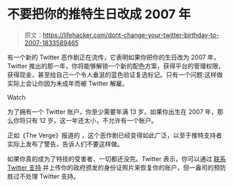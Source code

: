 # 不要把你的推特生日改成 2007 年

> 原文：<https://lifehacker.com/dont-change-your-twitter-birthday-to-2007-1833589465>

有一个新的 Twitter 恶作剧正在流传，它表明如果你把你的生日改为 2007 年，Twitter 推出的那一年，你将能够解锁一个新的配色方案，获得平台的管理权限，获得现金，甚至给自己一个令人垂涎的蓝色验证复选标记。只有一个问题:这样做实际上会让你因为未成年而被 Twitter 解雇。

Watch

为了拥有一个 Twitter 账户，你至少需要年满 13 岁。如果你出生在 2007 年，那么你将只有 12 岁，这一年还太小，不允许有一个帐户。

正如《The Verge》报道的 ，这个恶作剧已经变得如此广泛，以至于推特支持者实际上发布了警告，告诉人们不要这样做。

如果你真的成为了特技的受害者，一切都还没完。Twitter 表示，你可以通过 [联系 Twitter 支持](https://help.twitter.com/en/contact-us) 并上传你的政府颁发的身份证照片来恢复你的账户，但一盎司的预防胜过不处理 Twitter 支持。